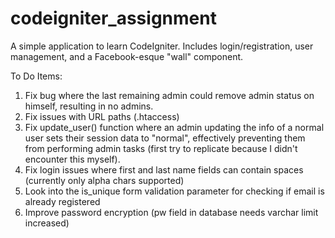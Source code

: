 codeigniter_assignment
======================

A simple application to learn CodeIgniter. Includes login/registration, user management, and a Facebook-esque "wall" component.

To Do Items:
<ol>
<li>Fix bug where the last remaining admin could remove admin status on himself, resulting in no admins.</li>
<li>Fix issues with URL paths (.htaccess)</li>
<li>Fix update_user() function where an admin updating the info of a normal user sets their session data to "normal", effectively preventing them from performing admin tasks (first try to replicate because I didn't encounter this myself).</li>
<li>Fix login issues where first and last name fields can contain spaces (currently only alpha chars supported)</li>
<li>Look into the is_unique form validation parameter for checking if email is already registered</li>
<li>Improve password encryption (pw field in database needs varchar limit increased)</li>
</ol>
